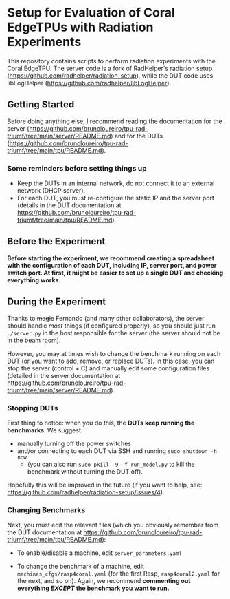 # Setup for Evaluation of Coral EdgeTPUs with Radiation Experiments

This repository contains scripts to perform radiation experiments with the Coral EdgeTPU. The server code is a fork of RadHelper's radiation setup (https://github.com/radhelper/radiation-setup), while the DUT code uses libLogHelper (https://github.com/radhelper/libLogHelper).

## Getting Started

Before doing anything else, I recommend reading the documentation for the server (https://github.com/brunoloureiro/tpu-rad-triumf/tree/main/server/README.md) and for the DUTs (https://github.com/brunoloureiro/tpu-rad-triumf/tree/main/tpu/README.md).

### Some reminders before setting things up

- Keep the DUTs in an internal network, do not connect it to an external network (DHCP server).
- For each DUT, you must re-configure the static IP and the server port (details in the DUT documentation at https://github.com/brunoloureiro/tpu-rad-triumf/tree/main/tpu/README.md).

## Before the Experiment

**Before starting the experiment, we recommend creating a spreadsheet with the configuration of each DUT, including IP, server port, and power switch port. At first, it might be easier to set up a single DUT and checking everything works.**

## During the Experiment

Thanks to ~~magic~~ Fernando (and many other collaborators), the server should handle *most* things (if configured properly), so you should just run `./server.py` in the host responsible for the server (the server should not be in the beam room).

However, you may at times wish to change the benchmark running on each DUT (or you want to add, remove, or replace DUTs). In this case, you can stop the server (control + C) and manually edit some configuration files (detailed in the server documentation at https://github.com/brunoloureiro/tpu-rad-triumf/tree/main/server/README.md).

### Stopping DUTs

First thing to notice: when you do this, the **DUTs keep running the benchmarks**. We suggest:

- manually turning off the power switches
- and/or connecting to each DUT via SSH and running `sudo shutdown -h now`
	- (you can also run `sudo pkill -9 -f run_model.py` to kill the benchmark without turning the DUT off).

Hopefully this will be improved in the future (if you want to help, see: https://github.com/radhelper/radiation-setup/issues/4).

### Changing Benchmarks

Next, you must edit the relevant files (which you obviously remember from the DUT documentation at https://github.com/brunoloureiro/tpu-rad-triumf/tree/main/tpu/README.md):

- To enable/disable a machine, edit `server_parameters.yaml`

- To change the benchmark of a machine, edit `machines_cfgs/rasp4coral.yaml` (for the first Rasp, `rasp4coral2.yaml` for the next, and so on). Again, we recommend **commenting out everything *EXCEPT* the benchmark you want to run.**